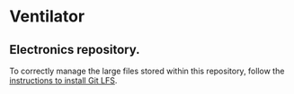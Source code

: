 Ventilator
==========

## Electronics repository.
To correctly manage the large files stored within this repository, follow the [instructions to install Git LFS][1].


[1]: https://help.github.com/en/articles/installing-git-large-file-storage